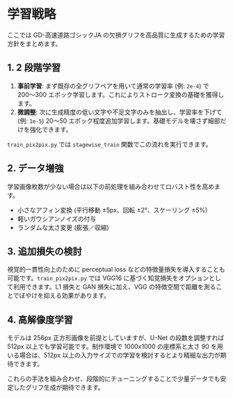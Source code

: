 # 学習戦略

ここでは GD-高速道路ゴシックJA の欠損グリフを高品質に生成するための学習方針をまとめます。

## 1. 2 段階学習

1. **事前学習**: まず既存の全グリフペアを用いて通常の学習率 (例: `2e-4`) で 200〜300 エポック学習します。これによりストローク変換の基礎を獲得します。
2. **微調整**: 次に生成精度の低い文字や不足文字のみを抽出し、学習率を下げて (例: `1e-5`) 20〜50 エポック程度追加学習します。基礎モデルを壊さず細部だけを強化できます。

`train_pix2pix.py` では `stagewise_train` 関数でこの流れを実行できます。

## 2. データ増強

学習画像枚数が少ない場合は以下の前処理を組み合わせてロバスト性を高めます。

- 小さなアフィン変換 (平行移動 ±5px、回転 ±2°、スケーリング ±5%)
- 軽いガウシアンノイズの付与
- ランダムな太さ変更 (膨張／収縮)

## 3. 追加損失の検討

視覚的一貫性向上のために perceptual loss などの特徴量損失を導入することも可能です。`train_pix2pix.py` では VGG16 に基づく知覚損失をオプションとして利用できます。L1 損失と GAN 損失に加え、VGG の特徴空間で距離を測ることでぼやけを抑える効果があります。

## 4. 高解像度学習

モデルは 256px 正方形画像を前提としていますが、U-Net の段数を調整すれば 512px 以上でも学習可能です。制作環境で 1000x1000 の座標系と太さ 90 を用いる場合は、512px 以上の入力サイズでの学習を検討するとより精細な出力が期待できます。

これらの手法を組み合わせ、段階的にチューニングすることで少量データでも安定したグリフ生成が期待できます。

